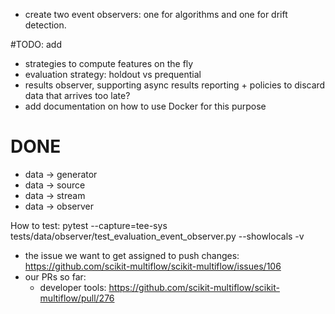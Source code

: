  - create two event observers: one for algorithms and one for drift detection.

#TODO: add
 - strategies to compute features on the fly
 - evaluation strategy: holdout vs prequential
 - results observer, supporting async results reporting + policies to discard data that arrives too late?
 - add documentation on how to use Docker for this purpose
 
 # DONE
  - data -> generator
  - data -> source
  - data -> stream
  - data -> observer


How to test:
pytest --capture=tee-sys tests/data/observer/test_evaluation_event_observer.py --showlocals -v


 - the issue we want to get assigned to push changes: https://github.com/scikit-multiflow/scikit-multiflow/issues/106
 - our PRs so far:
   - developer tools: https://github.com/scikit-multiflow/scikit-multiflow/pull/276
